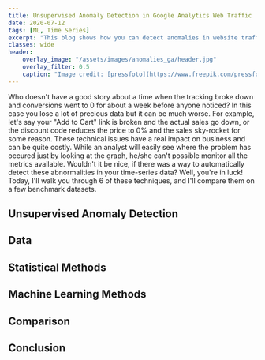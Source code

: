 ```yaml
---
title: Unsupervised Anomaly Detection in Google Analytics Web Traffic
date: 2020-07-12
tags: [ML, Time Series]
excerpt: "This blog shows how you can detect anomalies in website traffic data using a variety of unsupervised Machine Learning techniques"
classes: wide
header:
    overlay_image: "/assets/images/anomalies_ga/header.jpg"
    overlay_filter: 0.5
    caption: "Image credit: [pressfoto](https://www.freepik.com/pressfoto)"
---
```

Who doesn't have a good story about a time when the tracking broke down and conversions went to 0 for about a week before anyone noticed? In this case you lose a lot of precious data but it can be much worse. For example, let's say your "Add to Cart" link is broken and the actual sales go down, or the discount code reduces the price to 0% and the sales sky-rocket for some reason. These technical issues have a real impact on business and can be quite costly. While an analyst will easily see where the problem has occured just by looking at the graph, he/she can't possible monitor all the metrics available. Wouldn't it be nice, if there was a way to automatically detect these abnormalities in your time-series data? Well, you're in luck! Today, I'll walk you through 6 of these techniques, and I'll compare them on a few benchmark datasets.

## Unsupervised Anomaly Detection

## Data

## Statistical Methods

## Machine Learning Methods

## Comparison

## Conclusion
